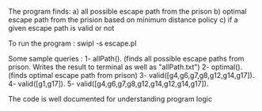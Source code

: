 The program finds:
a) all possible escape path from the prison
b) optimal escape path from the prision based on minimum distance policy
c) if a given escape path is valid or not

To run the program : swipl -s escape.pl

Some sample queries : 
1- allPath().   (finds all possible escape paths from prison. Writes the result to terminal as well as "allPath.txt")
2- optimal().   (finds optimal escape path from prison)
3- valid([g4,g6,g7,g8,g12,g14,g17]).
4- valid([g1,g17]).
5- valid([g4,g6,g7,g8,g12,g14,g12,g14,g17]).   

The code is well documented for understanding program logic
